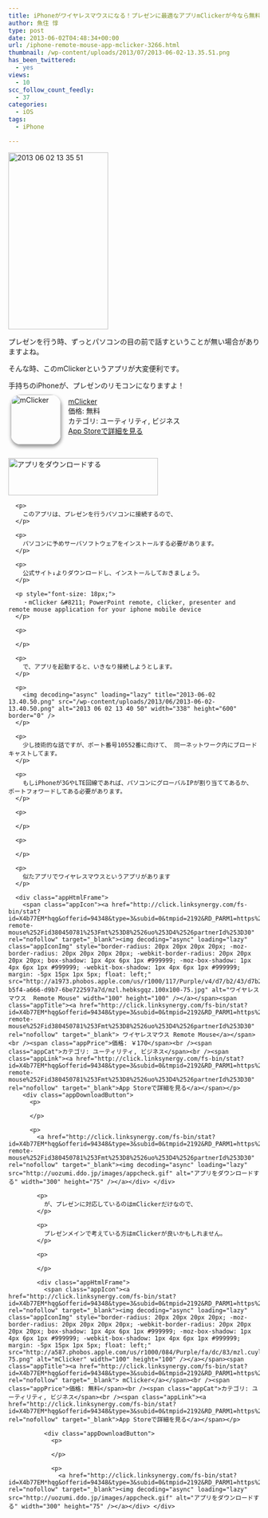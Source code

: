 ```yaml
---
title: iPhoneがワイヤレスマウスになる！プレゼンに最適なアプリmClickerが今なら無料！
author: 魚住 惇
type: post
date: 2013-06-02T04:48:34+00:00
url: /iphone-remote-mouse-app-mclicker-3266.html
thumbnail: /wp-content/uploads/2013/07/2013-06-02-13.35.51.png
has_been_twittered:
  - yes
views:
  - 10
scc_follow_count_feedly:
  - 37
categories:
  - iOS
tags:
  - iPhone

---
```

<img decoding="async" loading="lazy" title="2013-06-02 13.35.51.png" src="/wp-content/uploads/2013/06/2013-06-02-13.35.51.png" alt="2013 06 02 13 35 51" width="200" height="355" border="0" />

プレゼンを行う時、ずっとパソコンの目の前で話すということが無い場合がありますよね。

そんな時、このmClickerというアプリが大変便利です。

手持ちのiPhoneが、プレゼンのリモコンになりますよ！

<!--more-->

<div class="appHtmlFrame">
  <span class="appIcon"><a href="http://click.linksynergy.com/fs-bin/stat?id=X4b77EM*hqg&offerid=94348&type=3&subid=0&tmpid=2192&RD_PARM1=https%253A%252F%252Fitunes.apple.com%252Fjp%252Fapp%252Fmclicker%252Fid435061828%253Fmt%253D8%2526uo%253D4%2526partnerId%253D30" rel="nofollow" target="_blank"><img decoding="async" loading="lazy" class="appIconImg" style="border-radius: 20px 20px 20px 20px; -moz-border-radius: 20px 20px 20px 20px; -webkit-border-radius: 20px 20px 20px 20px; box-shadow: 1px 4px 6px 1px #999999; -moz-box-shadow: 1px 4px 6px 1px #999999; -webkit-box-shadow: 1px 4px 6px 1px #999999; margin: -5px 15px 1px 5px; float: left;" src="http://a587.phobos.apple.com/us/r1000/084/Purple/fa/dc/83/mzl.cuylreno.100x100-75.png" alt="mClicker" width="100" height="100" /></a></span><span class="appTitle"><a href="http://click.linksynergy.com/fs-bin/stat?id=X4b77EM*hqg&offerid=94348&type=3&subid=0&tmpid=2192&RD_PARM1=https%253A%252F%252Fitunes.apple.com%252Fjp%252Fapp%252Fmclicker%252Fid435061828%253Fmt%253D8%2526uo%253D4%2526partnerId%253D30" rel="nofollow" target="_blank"> mClicker</a></span><br /><span class="appPrice">価格: 無料</span><br /><span class="appCat">カテゴリ: ユーティリティ, ビジネス</span><br /><span class="appLink"><a href="http://click.linksynergy.com/fs-bin/stat?id=X4b77EM*hqg&offerid=94348&type=3&subid=0&tmpid=2192&RD_PARM1=https%253A%252F%252Fitunes.apple.com%252Fjp%252Fapp%252Fmclicker%252Fid435061828%253Fmt%253D8%2526uo%253D4%2526partnerId%253D30" rel="nofollow" target="_blank">App Storeで詳細を見る</a></span></p> 
  
  <div class="appDownloadButton">
    <p>
       
    </p>
    <p>
      <a href="http://click.linksynergy.com/fs-bin/stat?id=X4b77EM*hqg&offerid=94348&type=3&subid=0&tmpid=2192&RD_PARM1=https%253A%252F%252Fitunes.apple.com%252Fjp%252Fapp%252Fmclicker%252Fid435061828%253Fmt%253D8%2526uo%253D4%2526partnerId%253D30" rel="nofollow" target="_blank"><img decoding="async" loading="lazy" src="http://uozumi.ddo.jp/images/appcheck.gif" alt="アプリをダウンロードする" width="300" height="75" /></a></div> </div> 
      
      <p>
        このアプリは、プレゼンを行うパソコンに接続するので、
      </p>
      
      <p>
        パソコンに予めサーバソフトウェアをインストールする必要があります。
      </p>
      
      <p>
        公式サイト↓よりダウンロードし、インストールしておきましょう。
      </p>
      
      <p style="font-size: 18px;">
        ・mClicker &#8211; PowerPoint remote, clicker, presenter and remote mouse application for your iphone mobile device
      </p>
      
      <p>
         
      </p>
      
      <p>
        で、アプリを起動すると、いきなり接続しようとします。
      </p>
      
      <p>
        <img decoding="async" loading="lazy" title="2013-06-02 13.40.50.png" src="/wp-content/uploads/2013/06/2013-06-02-13.40.50.png" alt="2013 06 02 13 40 50" width="338" height="600" border="0" />
      </p>
      
      <p>
        少し技術的な話ですが、ポート番号10552番に向けて、 同一ネットワーク内にブロードキャストしてます。
      </p>
      
      <p>
        もしiPhoneが3GやLTE回線であれば、パソコンにグローバルIPが割り当ててあるか、 ポートフォワードしてある必要があります。
      </p>
      
      <p>
         
      </p>
      
      <p>
         
      </p>
      
      <p>
        似たアプリでワイヤレスマウスというアプリがあります
      </p>
      
      <div class="appHtmlFrame">
        <span class="appIcon"><a href="http://click.linksynergy.com/fs-bin/stat?id=X4b77EM*hqg&offerid=94348&type=3&subid=0&tmpid=2192&RD_PARM1=https%253A%252F%252Fitunes.apple.com%252Fjp%252Fapp%252Fwaiyaresumausu-remote-mouse%252Fid380450781%253Fmt%253D8%2526uo%253D4%2526partnerId%253D30" rel="nofollow" target="_blank"><img decoding="async" loading="lazy" class="appIconImg" style="border-radius: 20px 20px 20px 20px; -moz-border-radius: 20px 20px 20px 20px; -webkit-border-radius: 20px 20px 20px 20px; box-shadow: 1px 4px 6px 1px #999999; -moz-box-shadow: 1px 4px 6px 1px #999999; -webkit-box-shadow: 1px 4px 6px 1px #999999; margin: -5px 15px 1px 5px; float: left;" src="http://a1973.phobos.apple.com/us/r1000/117/Purple/v4/d7/b2/43/d7b24336-b5f4-a666-d9b7-6be722597a7d/mzl.hebksgqz.100x100-75.jpg" alt="ワイヤレスマウス  Remote Mouse" width="100" height="100" /></a></span><span class="appTitle"><a href="http://click.linksynergy.com/fs-bin/stat?id=X4b77EM*hqg&offerid=94348&type=3&subid=0&tmpid=2192&RD_PARM1=https%253A%252F%252Fitunes.apple.com%252Fjp%252Fapp%252Fwaiyaresumausu-remote-mouse%252Fid380450781%253Fmt%253D8%2526uo%253D4%2526partnerId%253D30" rel="nofollow" target="_blank"> ワイヤレスマウス Remote Mouse</a></span><br /><span class="appPrice">価格: ￥170</span><br /><span class="appCat">カテゴリ: ユーティリティ, ビジネス</span><br /><span class="appLink"><a href="http://click.linksynergy.com/fs-bin/stat?id=X4b77EM*hqg&offerid=94348&type=3&subid=0&tmpid=2192&RD_PARM1=https%253A%252F%252Fitunes.apple.com%252Fjp%252Fapp%252Fwaiyaresumausu-remote-mouse%252Fid380450781%253Fmt%253D8%2526uo%253D4%2526partnerId%253D30" rel="nofollow" target="_blank">App Storeで詳細を見る</a></span></p>
        <div class="appDownloadButton">
          <p>
             
          </p>
          
          <p>
            <a href="http://click.linksynergy.com/fs-bin/stat?id=X4b77EM*hqg&offerid=94348&type=3&subid=0&tmpid=2192&RD_PARM1=https%253A%252F%252Fitunes.apple.com%252Fjp%252Fapp%252Fwaiyaresumausu-remote-mouse%252Fid380450781%253Fmt%253D8%2526uo%253D4%2526partnerId%253D30" rel="nofollow" target="_blank"><img decoding="async" loading="lazy" src="http://uozumi.ddo.jp/images/appcheck.gif" alt="アプリをダウンロードする" width="300" height="75" /></a></div> </div> 
            
            <p>
              が、プレゼンに対応しているのはmClickerだけなので、
            </p>
            
            <p>
              プレゼンメインで考えている方はmClickerが良いかもしれません。
            </p>
            
            <p>
               
            </p>
            
            <div class="appHtmlFrame">
              <span class="appIcon"><a href="http://click.linksynergy.com/fs-bin/stat?id=X4b77EM*hqg&offerid=94348&type=3&subid=0&tmpid=2192&RD_PARM1=https%253A%252F%252Fitunes.apple.com%252Fjp%252Fapp%252Fmclicker%252Fid435061828%253Fmt%253D8%2526uo%253D4%2526partnerId%253D30" rel="nofollow" target="_blank"><img decoding="async" loading="lazy" class="appIconImg" style="border-radius: 20px 20px 20px 20px; -moz-border-radius: 20px 20px 20px 20px; -webkit-border-radius: 20px 20px 20px 20px; box-shadow: 1px 4px 6px 1px #999999; -moz-box-shadow: 1px 4px 6px 1px #999999; -webkit-box-shadow: 1px 4px 6px 1px #999999; margin: -5px 15px 1px 5px; float: left;" src="http://a587.phobos.apple.com/us/r1000/084/Purple/fa/dc/83/mzl.cuylreno.100x100-75.png" alt="mClicker" width="100" height="100" /></a></span><span class="appTitle"><a href="http://click.linksynergy.com/fs-bin/stat?id=X4b77EM*hqg&offerid=94348&type=3&subid=0&tmpid=2192&RD_PARM1=https%253A%252F%252Fitunes.apple.com%252Fjp%252Fapp%252Fmclicker%252Fid435061828%253Fmt%253D8%2526uo%253D4%2526partnerId%253D30" rel="nofollow" target="_blank"> mClicker</a></span><br /><span class="appPrice">価格: 無料</span><br /><span class="appCat">カテゴリ: ユーティリティ, ビジネス</span><br /><span class="appLink"><a href="http://click.linksynergy.com/fs-bin/stat?id=X4b77EM*hqg&offerid=94348&type=3&subid=0&tmpid=2192&RD_PARM1=https%253A%252F%252Fitunes.apple.com%252Fjp%252Fapp%252Fmclicker%252Fid435061828%253Fmt%253D8%2526uo%253D4%2526partnerId%253D30" rel="nofollow" target="_blank">App Storeで詳細を見る</a></span></p> 
              
              <div class="appDownloadButton">
                <p>
                   
                </p>
                
                <p>
                  <a href="http://click.linksynergy.com/fs-bin/stat?id=X4b77EM*hqg&offerid=94348&type=3&subid=0&tmpid=2192&RD_PARM1=https%253A%252F%252Fitunes.apple.com%252Fjp%252Fapp%252Fmclicker%252Fid435061828%253Fmt%253D8%2526uo%253D4%2526partnerId%253D30" rel="nofollow" target="_blank"><img decoding="async" loading="lazy" src="http://uozumi.ddo.jp/images/appcheck.gif" alt="アプリをダウンロードする" width="300" height="75" /></a></div> </div>